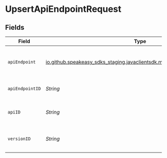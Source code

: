 # UpsertApiEndpointRequest


## Fields

| Field                                                                                                                    | Type                                                                                                                     | Required                                                                                                                 | Description                                                                                                              |
| ------------------------------------------------------------------------------------------------------------------------ | ------------------------------------------------------------------------------------------------------------------------ | ------------------------------------------------------------------------------------------------------------------------ | ------------------------------------------------------------------------------------------------------------------------ |
| `apiEndpoint`                                                                                                            | [io.github.speakeasy_sdks_staging.javaclientsdk.models.shared.ApiEndpointInput](../../models/shared/ApiEndpointInput.md) | :heavy_check_mark:                                                                                                       | A JSON representation of the ApiEndpoint to upsert.                                                                      |
| `apiEndpointID`                                                                                                          | *String*                                                                                                                 | :heavy_check_mark:                                                                                                       | The ID of the ApiEndpoint to upsert.                                                                                     |
| `apiID`                                                                                                                  | *String*                                                                                                                 | :heavy_check_mark:                                                                                                       | The ID of the Api the ApiEndpoint belongs to.                                                                            |
| `versionID`                                                                                                              | *String*                                                                                                                 | :heavy_check_mark:                                                                                                       | The version ID of the Api the ApiEndpoint belongs to.                                                                    |